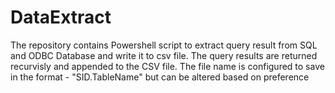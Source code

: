 # DataExtract
The repository contains Powershell script to extract query result from SQL and ODBC Database and write it to csv file. 
The query results are returned recurvisly and appended to the CSV file. 
The file name is configured to save in the format - "SID.TableName" but can be altered based on preference
